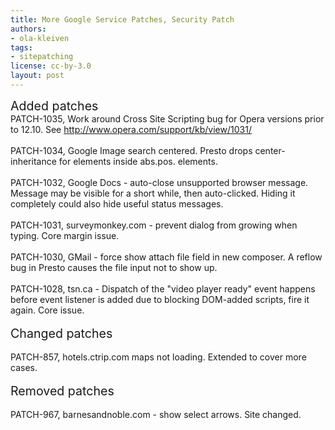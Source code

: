 ```yaml
---
title: More Google Service Patches, Security Patch
authors:
- ola-kleiven
tags:
- sitepatching
license: cc-by-3.0
layout: post
---
```


<span style="font-size: 140%">Added patches</span><br/>PATCH-1035, Work around Cross Site Scripting bug for Opera versions prior to 12.10. See <a href="http://www.opera.com/support/kb/view/1031/" target="_blank">http://www.opera.com/support/kb/view/1031/</a><br/><br/>PATCH-1034, Google Image search centered. Presto drops center-inheritance for elements inside abs.pos. elements.<br/><br/>PATCH-1032, Google Docs - auto-close unsupported browser message. Message may be visible for a short while, then auto-clicked. Hiding it completely could also hide useful status messages.<br/><br/>PATCH-1031, surveymonkey.com - prevent dialog from growing when typing. Core margin issue. <br/><br/>PATCH-1030, GMail - force show attach file field in new composer. A reflow bug in Presto causes the file input not to show up.<br/><br/>PATCH-1028, tsn.ca - Dispatch of the &quot;video player ready&quot; event happens before event listener is added due to blocking DOM-added scripts, fire it again. Core issue.<br/><br/><span style="font-size: 140%">Changed patches</span><br/><br/>PATCH-857, hotels.ctrip.com maps not loading. Extended to cover more cases.<br/><br/><span style="font-size: 140%">Removed patches</span><br/><br/>PATCH-967, barnesandnoble.com - show select arrows. Site changed.
